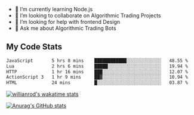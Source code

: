 
- 🌱 I’m currently learning Node.js
- 👯 I’m looking to collaborate on Algorithmic Trading Projects
- 🤔 I’m looking for help with frontend Design
- 💬 Ask me about Algorithmic Trading Bots 

## My Code Stats

<!--START_SECTION:waka-->

```txt
JavaScript       5 hrs 8 mins    ████████████░░░░░░░░░░░░░   48.55 %
Lua              2 hrs 6 mins    █████░░░░░░░░░░░░░░░░░░░░   19.94 %
HTTP             1 hr 16 mins    ███░░░░░░░░░░░░░░░░░░░░░░   12.07 %
ActionScript 3   1 hr 9 mins     ██▓░░░░░░░░░░░░░░░░░░░░░░   10.94 %
HTML             24 mins         █░░░░░░░░░░░░░░░░░░░░░░░░   03.87 %
```

<!--END_SECTION:waka-->

[![willianrod's wakatime stats](https://github-readme-stats.vercel.app/api/wakatime?username=holdandup&layout=compact&theme=react&custom_title=Wakatime%20All%20Time%20Stats&langs_count=8)](https://github.com/anuraghazra/github-readme-stats)

[![Anurag's GitHub stats](https://github-readme-stats.vercel.app/api?username=Kevinbarrero)](https://github.com/anuraghazra/github-readme-stats)




